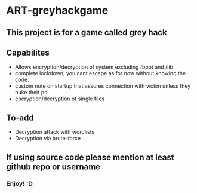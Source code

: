 # ART-greyhackgame
## This project is for a game called grey hack
## Capabilites
- Allows encryption/decryption of system excluding /boot and /lib
- complete lockdown, you cant escape as for now without knowing the code.
- custom note on startup that assures connection with victim unless they nuke their pc
- encryption/decryption of single files
## To-add
- Decryption attack with wordlists
- Decryption via brute-force



## If using source code please mention at least github repo or username
### Enjoy! :D
